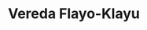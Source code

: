 ---
title: Vereda Flayo-Klayu
nombre_comunidad: Vereda Flayo-Klayu
municipio: Toribío
departamento: Cauca
descripcion: >-
  Comunidad en su mayoría étnica, origen NASA. Prevalece la caficultura, la
  psiciultura y el cultivo de Mora. El ingreso a la vereda el Flayo es
  montañoso, en estado regular que es transitado en moto y/o en mula que son los
  medios de transporte utilizados por los pobladores. Existen redes de energía y
  para el abastecimiento de agua se cuenta con un acueducto veredal por el cual
  cada familia debe pagar $3.000 para las labores de mantenimiento y tratamiento
  del agua la cual es tomada de la quebrada El Cedro.

  No existen sistema de recolección de basuras, ni tratamiento de residuos
  sólidos, por ello, los pobladores optan por utilizar los residuos orgánicos
  para el compostaje y, las demás basuras se queman o se entierran al interior
  de las fincas.

  Se tiene planteado un proyecto de reforestación para la conservación y cuidado
  del medio ambiente. 
num_personas: 1050
num_familias: 300
min_distancia_casco_urbano: 20
km_distancia_casco_urbano: 5
vias_acceso: >-
  Vía Toribio - Jambaló. En regular estado ya que es hecho de balastro lo que
  produce hueco, se puede transitar con precaución.


  El ingreso a la vereda el Flayo se realiza a través de vía terciaria,
  identificándose inicialmente una carretera en afirmado y en tierra,
  predominando un terreno montañoso, en estado regular que es transitado en moto
  y/o en mula que son los medios de transporte utilizados por los pobladores. 
infraestructura_comunitaria:
  - Iglesias
  - Juntas de Acción Comunal (JAC)
  - Tiendas
  - Espacios deportivos
notas_infraestructura_comunitaria: null
liderazgo_comunidad:
  - >-
    hay un movimiento de líderes fuertes organizados a partir del proyecto de
    vida NASA

    Trabajan en mingas

    Se reunen en Tulpas
inclusion_diversidad_genero: null
comentarios_conectividad: >-
  Ausencia de cobertura de servicios de conectividad e infraestructura que
  limita el uso de estos servicios en esta zona.

  Algunos habitantes de la vereda cuentan con dispositivos móviles que les
  permite establecer comunicación porque acceden a servicios de internet de
  manera particular a través de la contratación del servicio con operadores. 
  móviles. Al interior de la comunidad se maneja el voz a voz, el perifoneo y
  las carteleras.
punto_SOLE: Punto Vive Digital
comentarios_punto_SOLE:
  - Punto vive digital con 10 computadores. La señal es regular.
ppales_actividades_economicas_vocacion_productiva:
  - Agricultura
  - Piscicultura
comentarios_ppales_actividades_economicas_vocacion_productiva: |-
  Agricultura (Café y Mora).
  Piscicultura (10 familias).
comunidad_sostenible_uso_suelo: >-
  En la parte alta presencia de árboles y se tiene planteado un proyecto de
  reforestación para la conservación y cuidado del medio ambiente. 
org_con_proyeccion:
  - Proyecto de caficultura
  - Proyecto de piscicultura
servicios_publicos_comunidades_focalizadas:
  - Energía-Toribío
  - Acueducto-Toribío
  - Recolección de basuras-Toribío
comunidades_focalizadas_educacion_infraestructura_educativa: []
comunidades_focalizadas_practicas_organizativas:
  - Autoridad Indígena
  - Junta de Acción Comunal
  - Organización de Mujeres y jóvenes
  - Movimiento Juvenil
conectividad_minima: Regular
iniciativas_priorizadas:
  - Café
  - Mora
org_focalizada:
  - Sicet
  - Cencoic
  - Asofromora
  - Asofruth
  - Fxize
riesgo: Medio
otros_programas_USAID:
  - >-
    Fertilización para el cultivo de café en el 2017 y charlas para la
    utilización de los insumos
alianzas_colaboradores:
  - >-
    Administración municipal: Estructuración de un apoyo de emergencia para la
    bocatoma del acueducto; asistencia técnica de la UMATA que además apoya
    proyectos productivos de algunas familias y en articulación con la
    Gobernación del Cauca se está haciendo una propuesta de intervención para
    presentar al Ministerio de Agricultura.

    Iniciativa PDET: Placa Huellas.

    CENCOIC: Central Cooperativa Indígena del Cauca.

    Comité de Cafeteros

    CORPOPALO: Corporación para la Sostenibilidad de la Subcuenca del Río Palo
    en el departamento del Cauca.                                       
posibilidad_iniciativas_conjuntas_aliados_2:
  - Estructuración de un apoyo de emergencia para la bocatoma del acueducto
  - Asistencia técnica
  - Propuesta de intervención
  - Placa Huellas
  - Central Cooperativa Indígena del Cauca (CENCOIC)
  - Comité de Cafeteros
  - >-
    Corporación para la Sostenibilidad de la Subcuenca del Río Palo en el
    departamento del Cauca (CORPOPALO)
actividades_ocio: []
medios_comunicacion_narrativas_locales:
  - Nasa Stereo
num_visitas_realizadas: 20
num_diagnosticos_rurales_participativos_realizados: 1
infraestructura_salud_atencion_psicosocial:
  - Sistema Indígena de Salud Propio Intercultural (SISPI)
notas_infraestructura_salud_atencion_psicosocial: >-
  Cuentan con el Sistema Indígena de Salud Propio Intercultural (SISPI), que
  parte de sabedores ancestrales. "Formación de líderes" se encarga del centro
  de formación de recuperación del idioma. Allí abordan temas de género,
  empoderamiento de mujeres y reclutamiento forzado. Desde el proyecto Nasa se
  cuenta con un coordinador de salud y auxiliares comunitarios.
num_visitas_predio: 0
url: /reportes/vereda-flayo-klayu
layout: comunidad
download_file: /reportes/vereda-flayo-klayu.pdf

---